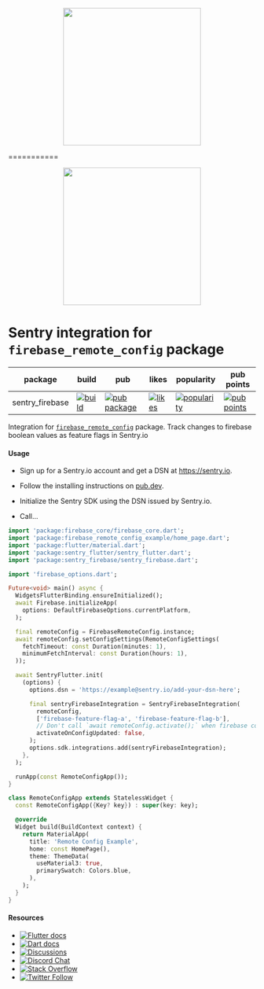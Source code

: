 <p align="center">
  <a href="https://sentry.io" target="_blank" align="center">
    <img src="https://sentry-brand.storage.googleapis.com/sentry-logo-black.png" width="280">
  </a>
  <br />
</p>


===========

<p align="center">
  <a href="https://sentry.io" target="_blank" align="center">
    <img src="https://sentry-brand.storage.googleapis.com/sentry-logo-black.png" width="280">
  </a>
  <br />
</p>

Sentry integration for `firebase_remote_config` package
===========

| package     | build                                                                                                                                                                                | pub                                                                                                  | likes                                                                                                | popularity                                                                                                     | pub points |
|-------------|--------------------------------------------------------------------------------------------------------------------------------------------------------------------------------------|------------------------------------------------------------------------------------------------------|------------------------------------------------------------------------------------------------------|----------------------------------------------------------------------------------------------------------------| ------- |
| sentry_firebase | [![build](https://github.com/getsentry/sentry-dart/actions/workflows/firebase.yml/badge.svg?branch=main)](https://github.com/getsentry/sentry-dart/actions?query=workflow%3Asentry-firebase) | [![pub package](https://img.shields.io/pub/v/sentry_firebase.svg)](https://pub.dev/packages/sentry_firebase) | [![likes](https://img.shields.io/pub/likes/sentry_firebase)](https://pub.dev/packages/sentry_firebase/score) | [![popularity](https://img.shields.io/pub/popularity/sentry_firebase)](https://pub.dev/packages/sentry_firebase/score) | [![pub points](https://img.shields.io/pub/points/sentry_firebase)](https://pub.dev/packages/sentry_firebase/score)

Integration for [`firebase_remote_config`](https://pub.dev/packages/firebase_remote_config) package. Track changes to firebase boolean values as feature flags in Sentry.io

#### Usage

- Sign up for a Sentry.io account and get a DSN at https://sentry.io.

- Follow the installing instructions on [pub.dev](https://pub.dev/packages/sentry/install).

- Initialize the Sentry SDK using the DSN issued by Sentry.io.

- Call...

```dart
import 'package:firebase_core/firebase_core.dart';
import 'package:firebase_remote_config_example/home_page.dart';
import 'package:flutter/material.dart';
import 'package:sentry_flutter/sentry_flutter.dart';
import 'package:sentry_firebase/sentry_firebase.dart';

import 'firebase_options.dart';

Future<void> main() async {
  WidgetsFlutterBinding.ensureInitialized();
  await Firebase.initializeApp(
    options: DefaultFirebaseOptions.currentPlatform,
  );

  final remoteConfig = FirebaseRemoteConfig.instance;
  await remoteConfig.setConfigSettings(RemoteConfigSettings(
    fetchTimeout: const Duration(minutes: 1),
    minimumFetchInterval: const Duration(hours: 1),
  ));

  await SentryFlutter.init(
    (options) {
      options.dsn = 'https://example@sentry.io/add-your-dsn-here';

      final sentryFirebaseIntegration = SentryFirebaseIntegration(
        remoteConfig,
        ['firebase-feature-flag-a', 'firebase-feature-flag-b'],
        // Don't call `await remoteConfig.activate();` when firebase config is updated. Per default this is true.
        activateOnConfigUpdated: false,
      );
      options.sdk.integrations.add(sentryFirebaseIntegration);
    },
  );

  runApp(const RemoteConfigApp());
}

class RemoteConfigApp extends StatelessWidget {
  const RemoteConfigApp({Key? key}) : super(key: key);

  @override
  Widget build(BuildContext context) {
    return MaterialApp(
      title: 'Remote Config Example',
      home: const HomePage(),
      theme: ThemeData(
        useMaterial3: true,
        primarySwatch: Colors.blue,
      ),
    );
  }
}
```

#### Resources

* [![Flutter docs](https://img.shields.io/badge/documentation-sentry.io-green.svg?label=flutter%20docs)](https://docs.sentry.io/platforms/flutter/)
* [![Dart docs](https://img.shields.io/badge/documentation-sentry.io-green.svg?label=dart%20docs)](https://docs.sentry.io/platforms/dart/)
* [![Discussions](https://img.shields.io/github/discussions/getsentry/sentry-dart.svg)](https://github.com/getsentry/sentry-dart/discussions)
* [![Discord Chat](https://img.shields.io/discord/621778831602221064?logo=discord&logoColor=ffffff&color=7389D8)](https://discord.gg/PXa5Apfe7K)
* [![Stack Overflow](https://img.shields.io/badge/stack%20overflow-sentry-green.svg)](https://stackoverflow.com/questions/tagged/sentry)
* [![Twitter Follow](https://img.shields.io/twitter/follow/getsentry?label=getsentry&style=social)](https://twitter.com/intent/follow?screen_name=getsentry)
